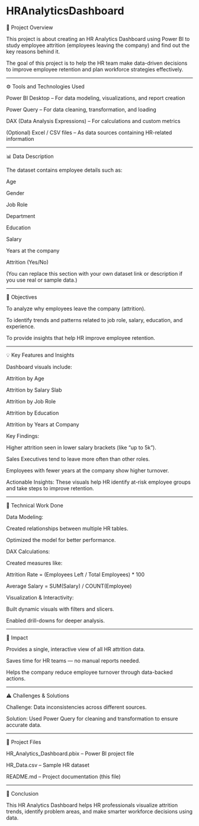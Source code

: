 # HRAnalyticsDashboard
📘 Project Overview

This project is about creating an HR Analytics Dashboard using Power BI to study employee attrition (employees leaving the company) and find out the key reasons behind it.

The goal of this project is to help the HR team make data-driven decisions to improve employee retention and plan workforce strategies effectively.


---

⚙ Tools and Technologies Used

Power BI Desktop – For data modeling, visualizations, and report creation

Power Query – For data cleaning, transformation, and loading

DAX (Data Analysis Expressions) – For calculations and custom metrics

(Optional) Excel / CSV files – As data sources containing HR-related information



---

📊 Data Description

The dataset contains employee details such as:

Age

Gender

Job Role

Department

Education

Salary

Years at the company

Attrition (Yes/No)


(You can replace this section with your own dataset link or description if you use real or sample data.)


---

🎯 Objectives

To analyze why employees leave the company (attrition).

To identify trends and patterns related to job role, salary, education, and experience.

To provide insights that help HR improve employee retention.



---

💡 Key Features and Insights

Dashboard visuals include:

Attrition by Age

Attrition by Salary Slab

Attrition by Job Role

Attrition by Education

Attrition by Years at Company


Key Findings:

Higher attrition seen in lower salary brackets (like “up to 5k”).

Sales Executives tend to leave more often than other roles.

Employees with fewer years at the company show higher turnover.


Actionable Insights:
These visuals help HR identify at-risk employee groups and take steps to improve retention.



---

🧠 Technical Work Done

Data Modeling:

Created relationships between multiple HR tables.

Optimized the model for better performance.


DAX Calculations:

Created measures like:

Attrition Rate = (Employees Left / Total Employees) * 100

Average Salary = SUM(Salary) / COUNT(Employee)



Visualization & Interactivity:

Built dynamic visuals with filters and slicers.

Enabled drill-downs for deeper analysis.




---

🚀 Impact

Provides a single, interactive view of all HR attrition data.

Saves time for HR teams — no manual reports needed.

Helps the company reduce employee turnover through data-backed actions.



---

⚠ Challenges & Solutions

Challenge: Data inconsistencies across different sources.

Solution: Used Power Query for cleaning and transformation to ensure accurate data.




---

📂 Project Files

HR_Analytics_Dashboard.pbix – Power BI project file

HR_Data.csv – Sample HR dataset

README.md – Project documentation (this file)



---

🙌 Conclusion

This HR Analytics Dashboard helps HR professionals visualize attrition trends, identify problem areas, and make smarter workforce decisions using data.
